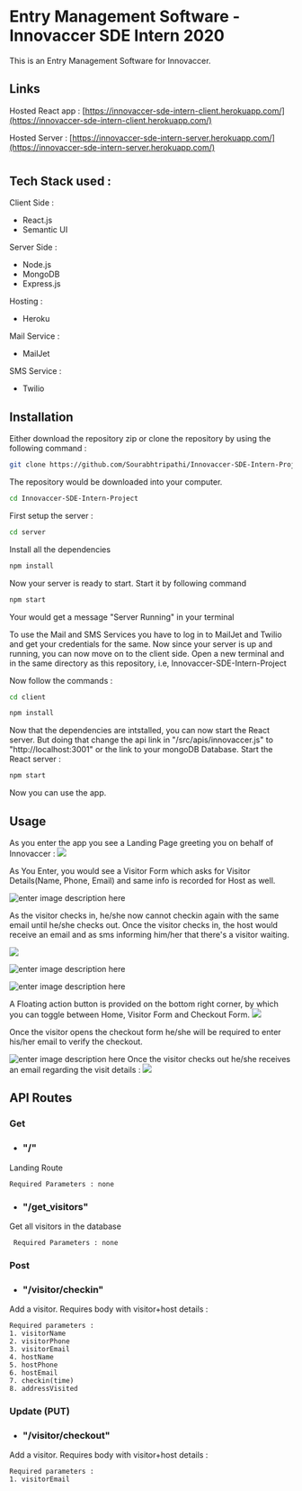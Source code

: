 # Entry Management Software - Innovaccer SDE Intern 2020

This is an Entry Management Software for Innovaccer. 

## Links
Hosted React app : [https://innovaccer-sde-intern-client.herokuapp.com/](https://innovaccer-sde-intern-client.herokuapp.com/)

Hosted Server : [https://innovaccer-sde-intern-server.herokuapp.com/](https://innovaccer-sde-intern-server.herokuapp.com/)

#	

## Tech Stack used : 

Client Side :
 - React.js
 - Semantic UI

Server Side :
 - Node.js
 - MongoDB
 - Express.js

Hosting :

 - Heroku
 
 Mail Service :
 
 - MailJet
 

SMS Service :

 - Twilio
 
## Installation
Either download the repository zip or clone the repository by using the following command : 

```bash
git clone https://github.com/Sourabhtripathi/Innovaccer-SDE-Intern-Project.git
```
The repository would be downloaded into your computer.
```bash
cd Innovaccer-SDE-Intern-Project
```
First setup the server :
```bash
cd server
```

Install all the dependencies
```bash
npm install
```
Now your server is ready to start. Start it by following command
```bash
npm start
```
Your would get a message "Server Running" in your terminal

To use the Mail and SMS Services you have to log in to MailJet and Twilio and get your credentials for the same.
Now since your server is up and running, you can now move on to the client side.
Open a new terminal and in the same directory as this repository, i.e, Innovaccer-SDE-Intern-Project

Now follow the commands : 
```bash
cd client
```
```bash
npm install
```
Now that the dependencies are intstalled, you can now start the React server.
But doing that change the api link in "/src/apis/innovaccer.js" to "http://localhost:3001" or the link to your mongoDB Database.
Start the React server :
```bash
npm start
```
Now you can use the app.

## Usage

As you enter the app you see a Landing Page greeting you on behalf of Innovaccer :
![
](https://lh3.googleusercontent.com/qZt9-tDMtcmuMft1SXw4dc1oeIIgOIyQsLH0xxlp2Psgct6PrCYqNkf4M9CVG2fJBsl7wkEfYoI "Landing")

As You Enter, you would see a Visitor Form which asks for Visitor Details(Name, Phone, Email) and same info is recorded for Host as well.

![enter image description here](https://lh3.googleusercontent.com/_wNit4uAZmDh0dX6yF6DSEqgIv2OFbIgHyhshjhWYG2Nm3lUWY1jB8OMpAZrP8Q1Le3V6MMYdSg "Add Visitor")

As the visitor checks in, he/she now cannot checkin again with the same email until he/she checks out.
Once the visitor checks in, the host would receive an email and as sms informing him/her that there's a visitor waiting.

![
](https://lh3.googleusercontent.com/z0plK7oOMx5wqyYkiMZDYyd8KVgo71xI0kGsCW-A-YA4MePB5gfavXO_CVv0ufa7oMEURYBJsEY "Checked In")


![enter image description here](https://lh3.googleusercontent.com/ymHH7yLis1NCKCH-kYbmyIXQyM6c8owAN_tMCjlybCaJUfXfB9CNfnCgLUbEXkhxOwV_eMJd34A "Host email")

![enter image description here](https://lh3.googleusercontent.com/e9GmyV-jAxjuR8733G5L59Sjztq3I7Uw6sZGb7JhnkwmyTGSpV7iK38rN0Np9I6_dcm_2fMWE5M "SMS")

A Floating action button is provided on the bottom right corner, by which you can toggle between Home, Visitor Form and Checkout Form.
![
](https://lh3.googleusercontent.com/1gnEiEk5oVUR8ygMTGWaEUXDsoCP-RU44cpF-VlDo7Ga4-u33IPxMWd2XOUwpEScAj1kUASjTOE "FAB")

Once the visitor opens the checkout form he/she will be required to enter his/her email to verify the checkout.

![enter image description here](https://lh3.googleusercontent.com/O3pvF8INdIuFj43NlRYtIW2XPkpvFfSgGLZ8cfk_K7vpOvoJhVKSwhc_1eghpG0JoyO7IyWAknE "Checkout Form")
Once the visitor checks out he/she receives an email regarding the visit details :
![
](https://lh3.googleusercontent.com/ZywFizTtFlyLnrSj_z5b8O54vzKYJNikSKGPlP-4FUGsk39OtadfPzjIT6ymvK4yGhKx6ZQipkM "Visit Details")

## API Routes

### Get
 - ### "/" 
 Landing Route
	
	Required Parameters : none
 - ### "/get_visitors" 
 Get all visitors in the database
 
	 Required Parameters : none

### Post

 - ### "/visitor/checkin"
 Add a visitor. Requires body with visitor+host details :
	
	Required parameters :
	1. visitorName
	2. visitorPhone
	3. visitorEmail
	4. hostName
	5. hostPhone
	6. hostEmail
	7. checkin(time)
	8. addressVisited
 

### Update (PUT)

 
 - ### "/visitor/checkout"
 Add a visitor. Requires body with visitor+host details :
	
	Required parameters :
	1. visitorEmail
